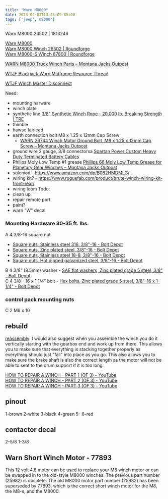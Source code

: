 ```yaml
---
title: "Warn M8000"
date: 2023-04-03T13:43:09-05:00
tags: ['jeep','m8000']
---
```


Warn M8000 26502 | 1813246

[Warn M8000](https://www.warn.com/m8-winch-26502)  
[Warn M8000 Winch 26502 | Roundforge](https://www.roundforge.com/winch-database/warn-m8000-winch-26502/)  
[Warn M8000-S Winch 87800 | Roundforge](https://www.roundforge.com/winch-database/warn-m8000-s-winch-87800/)  

[WARN M8000 Truck Winch Parts – Montana Jacks Outpost](https://www.montanajacks.com/collections/warn-m8000-truck-winch-parts)

[WTJF Blackjack Warn Midframe Resource Thread](https://wranglertjforum.com/threads/warn-mid-frame-winch-resource-thread.68302/)

[WTJF Winch Master Disconnect](https://wranglertjforum.com/threads/winch-master-disconnect.64060)

Need:
- mounting harware
- winch plate
- synthetic line [3/8" Synthetic Winch Rope - 20,000 lb. Breaking Strength | TRE](https://www.tacticalrecoveryequipment.com/product/3-8-synthetic-winch-rope-bundl)
- thimble 
- hawse fairlead
- earth connection bolt M8 x 1.25 x 12mm Cap Screw 
  - [WARN 26744 Winch Motor Ground Bolt, M8 x 1.25 x 12mm Cap Screw – Montana Jacks Outpost](https://www.montanajacks.com/collections/warn-m8000-truck-winch-parts/products/warn-26744-cap-screw-m8-x-1-25-x-12mm)
- ground wire 2 gauge, 3/8 connectorsa [Spartan Power Custom Heavy Duty Terminated Battery Cables](https://spartanpower.com/product/custom-battery-cables/)
- Philips Moly Low Temp #1 grease [Phillips 66 Moly Low Temp Grease for Planetary Gear Winches – Montana Jacks Outpost](https://www.montanajacks.com/products/phillips-66-moly-low-temp-grease)
- soleniod - https://www.amazon.com/dp/B082HMDMLG/
- wiring kit? - https://www.roguefab.com/product/brute-winch-wiring-kit-front-rear/
- wiring loom
Todo:
- clean up
- repair remote port
- paint?
- warn "W" decal


### Mounting Hardware 30-35 ft. lbs. 
A 4 3/8-16 square nut   
- [Square nuts, Stainless steel 316, 3/8"-16 - Bolt Depot](https://www.boltdepot.com/Product-Details.aspx?product=20970)
- [Square nuts, Zinc plated steel, 3/8"-16 - Bolt Depot](https://www.boltdepot.com/Product-Details.aspx?product=7312)
- [Square nuts, Stainless steel 18-8, 3/8"-16 - Bolt Depot](https://www.boltdepot.com/Product-Details.aspx?product=7737)
- [Square nuts, Hot dipped galvanized steel, 3/8"-16 - Bolt Depot](https://www.boltdepot.com/Product-Details.aspx?product=18633)  

B 4 3/8” (9.5mm) washer - [SAE flat washers, Zinc plated grade 5 steel, 3/8" - Bolt Depot](https://www.boltdepot.com/Product-Details.aspx?product=15031)    
C 4 3/8 - 16 x 1 1/4” bolt - [Hex bolts, Zinc plated grade 5 steel, 3/8"-16 x 1-1/4" - Bolt Depot](https://www.boltdepot.com/Product-Details.aspx?product=7237)  

### control pack mounting nuts  
C 2 M6 x 10  

## rebuild

[reassembly](https://wranglertjforum.com/threads/mystery-m8000-winch-driveshaft-wear-pattern.43150/post-722737): I would also suggest when you assemble the winch you do it vertically starting with the gearbox end and work up from there. This allows you to make sure that everything is stacking together properly as everything should just "fall" into place as you go. This also allows you to make sure the brake shaft is also the correct length as the motor will not be able to seat to the drum support if it is too long.

[HOW TO REPAIR A WINCH - PART 1 (OF 3) - YouTube](https://www.youtube.com/watch?v=3zzSC6uBdDw)  
[HOW TO REPAIR A WINCH - PART 2 (OF 3) - YouTube](https://www.youtube.com/watch?v=CyYs-oKlxUE)  
[HOW TO REPAIR A WINCH - PART 3 (OF 3) - YouTube](https://www.youtube.com/watch?v=8HJLbvt9ehM)  

## pinout
1-brown
2-white
3-black
4-green
5-
6-red

## contactor decal
2-5/8
1-3/8


## Warn Short Winch Motor - 77893
This 12 volt 4.8 motor can be used to replace your M8 winch motor or can be swapped in to the old-style M8000 winches. The previous part number (25982) is obsolete. The old M8000 motor part number (25982) has been superseded by 77893, which is the correct short winch motor for the M8, the M8-s, and the M8000.